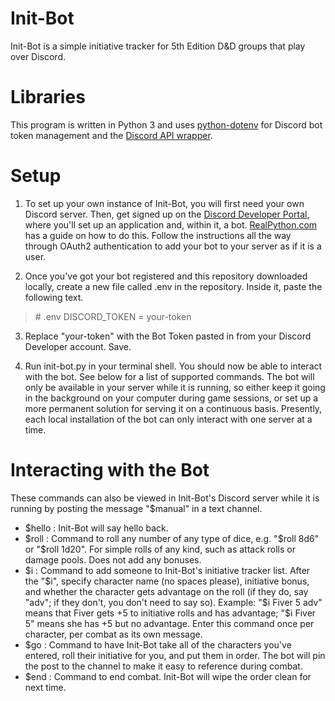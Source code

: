 # Init-Bot
Init-Bot is a simple initiative tracker for 5th Edition D&D groups that play over Discord.

# Libraries
This program is written in Python 3 and uses [python-dotenv](https://pypi.org/project/python-dotenv/) for Discord bot token management and the [Discord API wrapper](https://discordpy.readthedocs.io/en/stable/index.html).

# Setup
1. To set up your own instance of Init-Bot, you will first need your own Discord server. Then, get signed up on the [Discord Developer Portal](https://discord.com/developers/docs/intro), where you'll set up an application and, within it, a bot. [RealPython.com](https://realpython.com/how-to-make-a-discord-bot-python/) has a guide on how to do this. Follow the instructions all the way through OAuth2 authentication to add your bot to your server as if it is a user.

2. Once you've got your bot registered and this repository downloaded locally, create a new file called .env in the repository. Inside it, paste the following text.
> \# .env
> DISCORD_TOKEN = your-token

3. Replace "your-token" with the Bot Token pasted in from your Discord Developer account. Save.

4. Run init-bot.py in your terminal shell. You should now be able to interact with the bot. See below for a list of supported commands. The bot will only be available in your server while it is running, so either keep it going in the background on your computer during game sessions, or set up a more permanent solution for serving it on a continuous basis. Presently, each local installation of the bot can only interact with one server at a time.

# Interacting with the Bot
These commands can also be viewed in Init-Bot's Discord server while it is running by posting the message "$manual" in a text channel.

- $hello : Init-Bot will say hello back.
- $roll : Command to roll any number of any type of dice, e.g. "$roll 8d6" or "$roll 1d20". For simple rolls of any kind, such as attack rolls or damage pools. Does not add any bonuses.
- $i : Command to add someone to Init-Bot's initiative tracker list. After the "$i", specify character name (no spaces please), initiative bonus, and whether the character gets advantage on the roll (if they do, say "adv"; if they don't, you don't need to say so). Example: "$i Fiver 5 adv" means that Fiver gets +5 to initiative rolls and has advantage; "$i Fiver 5" means she has +5 but no advantage. Enter this command once per character, per combat as its own message.
- $go : Command to have Init-Bot take all of the characters you've entered, roll their initiative for you, and put them in order. The bot will pin the post to the channel to make it easy to reference during combat.
- $end : Command to end combat. Init-Bot will wipe the order clean for next time.
